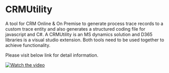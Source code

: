 # CRMUtility
A tool for CRM Online &amp; On Premise to generate process trace records to a custom trace entity and also generates a structured coding file for javascript and C#.
A CRMUtility is an MS dynamics solution and D365 libraries is a visual studio extension. Both tools need to be used together to achieve functionality.

Please visit below link for detail information.

[![Watch the video](https://img.youtube.com/vi/yG-uTuO9RWE/maxresdefault.jpg)](https://www.youtube.com/watch?v=yG-uTuO9RWE&list=PLX1ZS9XKG7F2y8GKMLlzpQLegi1vJKtdq)
